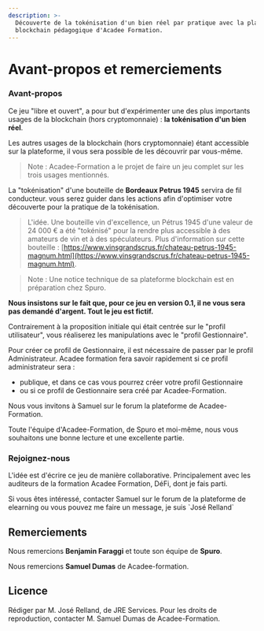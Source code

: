 ```yaml
---
description: >-
  Découverte de la tokénisation d'un bien réel par pratique avec la plateforme
  blockchain pédagogique d'Acadee Formation.
---
```


# Avant-propos et remerciements

### Avant-propos

Ce jeu "libre et ouvert", a pour but d'expérimenter une des plus importants usages de la blockchain (hors cryptomonnaie) : **la tokénisation d'un bien réel**. 

Les autres usages de la blockchain (hors cryptomonnaie) étant accessible sur la plateforme, il vous sera possible de les découvrir par vous-même.

> Note : Acadee-Formation a le projet de faire un jeu complet sur les trois usages mentionnés.

La "tokénisation" d'une bouteille de **Bordeaux Petrus 1945** servira de fil conducteur. vous serez guider dans les actions afin d'optimiser votre découverte pour la pratique de la tokénisation.

> L'idée. Une bouteille vin d'excellence, un Pétrus 1945 d'une valeur de 24 000 € a été "tokénisé" pour la rendre plus accessible à des amateurs de vin et à des spéculateurs. Plus d'information sur cette bouteille : [https://www.vinsgrandscrus.fr/chateau-petrus-1945-magnum.html](https://www.vinsgrandscrus.fr/chateau-petrus-1945-magnum.html).

> Note : Une notice technique de sa plateforme blockchain est en préparation chez Spuro.

**Nous insistons sur le fait que, pour ce jeu en version 0.1, il ne vous sera pas demandé d'argent. Tout le jeu est fictif.**

Contrairement à la proposition initiale qui était centrée sur le "profil utilisateur", vous réaliserez les manipulations avec le "profil Gestionnaire". 

Pour créer ce profil de Gestionnaire, il est nécessaire de passer par le profil Administrateur. Acadee formation fera savoir rapidement si ce profil administrateur sera : 

* publique, et dans ce cas vous pourrez créer votre profil Gestionnaire
* ou si ce profil de Gestionnaire sera créé par Acadee-Formation.

Nous vous invitons à Samuel sur le forum la plateforme de Acadee-Formation.

Toute l'équipe d'Acadee-Formation, de Spuro et moi-même, nous vous souhaitons une bonne lecture et une excellente partie.



### Rejoignez-nous

L'idée est d'écrire ce jeu de manière collaborative. Principalement avec les auditeurs de la formation Acadee Formation, DéFi, dont je fais parti.

Si vous êtes intéressé, contacter Samuel sur le forum de la plateforme de elearning ou vous pouvez me faire un message, je suis \`José Relland\`

## Remerciements

Nous remercions **Benjamin Faraggi** et toute son équipe de **Spuro**.

Nous remercions **Samuel Dumas** de Acadee-formation.

## Licence

Rédiger par M. José Relland, de JRE Services. Pour les droits de reproduction, contacter M. Samuel Dumas de Acadee-Formation.
